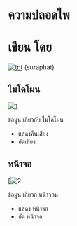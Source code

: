 # ความปลอดไพ
# เขียน โดย
[![tnt](https://avatars.githubusercontent.com/u/154805290?s=200&v=4)](https://github.com/https-tntlthl-tk)
(suraphat)
## ไมโคโผน



[![1](https://th.bing.com/th/id/OIP.yqpMBWKE-a5CuAA5lrPgswHaE1?w=281&h=183&c=7&r=0&o=5&pid=1.7)](https://th.bing.com/th/id/OIP.yqpMBWKE-a5CuAA5lrPgswHaE1?w=281&h=183&c=7&r=0&o=5&pid=1.7)

ข้อมูน เกียวกับ ไมโคโผน

- แสดงคืนเสียง
- อัดเสียง

## หน้าจอ

[![2](https://th.bing.com/th/id/OIP.gcoks5d-0-rAHH7ynF2kuAHaE7?w=252&h=180&c=7&r=0&o=5&pid=1.7)

ข้อมูน เกียวก หน้าจอน

- แสดง หน้าจอ
- อัด หน้าจอ
 